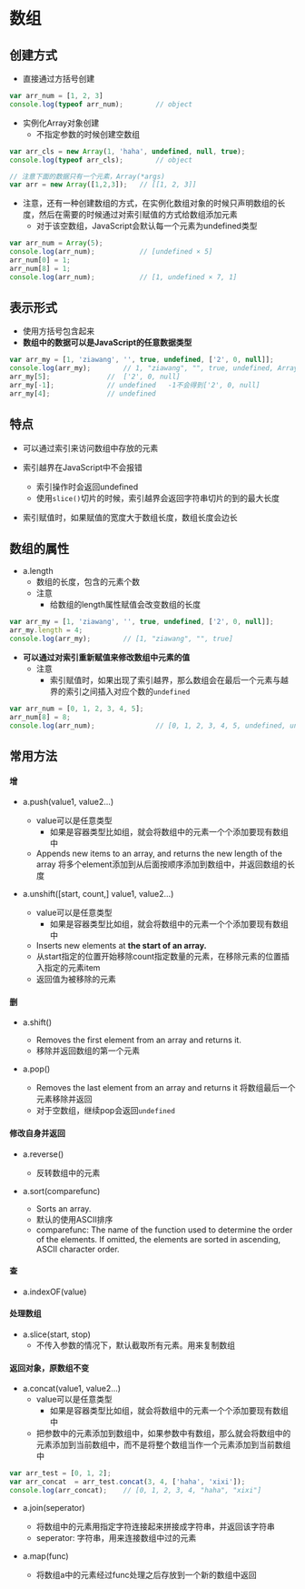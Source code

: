 # 数组
## 创建方式
- 直接通过方括号创建

```javascript
var arr_num = [1, 2, 3]
console.log(typeof arr_num);		// object
```


- 实例化Array对象创建
	- 不指定参数的时候创建空数组

```javascript
var arr_cls = new Array(1, 'haha', undefined, null, true);
console.log(typeof arr_cls);		// object

// 注意下面的数据只有一个元素，Array(*args)
var arr = new Array([1,2,3]);	// [[1, 2, 3]]

```

- 注意，还有一种创建数组的方式，在实例化数组对象的时候只声明数组的长度，然后在需要的时候通过对索引赋值的方式给数组添加元素
	- 对于该空数组，JavaScript会默认每一个元素为undefined类型


```javascript
var arr_num = Array(5);
console.log(arr_num);			// [undefined × 5]
arr_num[0] = 1;
arr_num[8] = 1;
console.log(arr_num);			// [1, undefined × 7, 1]
```

## 表示形式
- 使用方括号包含起来
- **数组中的数据可以是JavaScript的任意数据类型**

```javascript
var arr_my = [1, 'ziawang', '', true, undefined, ['2', 0, null]];
console.log(arr_my);		// 1, "ziawang", "", true, undefined, Array(3)]
arr_my[5];				//  ['2', 0, null]
arr_my[-1];				// undefined   -1不会得到['2', 0, null]
arr_my[4];				// undefined

```

## 特点
- 可以通过索引来访问数组中存放的元素
- 索引越界在JavaScript中不会报错
	- 索引操作时会返回undefined
	- 使用`slice()`切片的时候，索引越界会返回字符串切片的到的最大长度
	
- 索引赋值时，如果赋值的宽度大于数组长度，数组长度会边长 







## 数组的属性
- a.length
	- 数组的长度，包含的元素个数
	- 注意
		- 给数组的length属性赋值会改变数组的长度

```javascript
var arr_my = [1, 'ziawang', '', true, undefined, ['2', 0, null]];
arr_my.length = 4;
console.log(arr_my);		// [1, "ziawang", "", true]
```

- **可以通过对索引重新赋值来修改数组中元素的值**
	- 注意
		- 索引赋值时，如果出现了索引越界，那么数组会在最后一个元素与越界的索引之间插入对应个数的`undefined`

```javascript
var arr_num = [0, 1, 2, 3, 4, 5];
arr_num[8] = 8;
console.log(arr_num);				// [0, 1, 2, 3, 4, 5, undefined, undefined, 8]
```

## 常用方法
#### 增
- a.push(value1, value2...)
	- value可以是任意类型
		- 如果是容器类型比如组，就会将数组中的元素一个个添加要现有数组中
	- Appends new items to an array, and returns the new length of the array 将多个element添加到从后面按顺序添加到数组中，并返回数组的长度




- a.unshift([start, count,] value1, value2...)
	- value可以是任意类型
		- 如果是容器类型比如组，就会将数组中的元素一个个添加要现有数组中
	- Inserts new elements at **the start of an array.**
	- 从start指定的位置开始移除count指定数量的元素，在移除元素的位置插入指定的元素item
	- 返回值为被移除的元素




#### 删

- a.shift()
	- Removes the first element from an array and returns it.
	- 移除并返回数组的第一个元素


- a.pop() 
	- Removes the last element from an array and returns it 将数组最后一个元素移除并返回
	- 对于空数组，继续pop会返回`undefined`








#### 修改自身并返回

- a.reverse()
	- 反转数组中的元素


- a.sort(comparefunc)
	- Sorts an array.
	- 默认的使用ASCII排序
	- comparefunc: The name of the function used to determine the order of the elements. If omitted, the elements are sorted in ascending, ASCII character order.







#### 查
- a.indexOF(value)

#### 处理数组
- a.slice(start, stop)
	- 不传入参数的情况下，默认截取所有元素。用来复制数组
	



#### 返回对象，原数组不变




- a.concat(value1, value2...)
	- value可以是任意类型
		- 如果是容器类型比如组，就会将数组中的元素一个个添加要现有数组中
	- 把参数中的元素添加到数组中，如果参数中有数组，那么就会将数组中的元素添加到当前数组中，而不是将整个数组当作一个元素添加到当前数组中

```javascript
var arr_test = [0, 1, 2];
var arr_concat  = arr_test.concat(3, 4, ['haha', 'xixi']);
console.log(arr_concat);	// [0, 1, 2, 3, 4, "haha", "xixi"]
```

- a.join(seperator)
	- 将数组中的元素用指定字符连接起来拼接成字符串，并返回该字符串
	- seperator: 字符串，用来连接数组中过的元素

- a.map(func)
	- 将数组a中的元素经过func处理之后存放到一个新的数组中返回